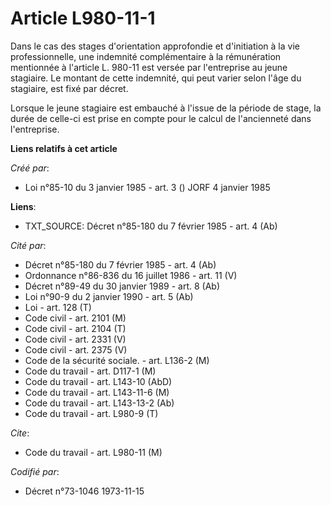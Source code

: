 # Article L980-11-1

Dans le cas des stages d'orientation approfondie et d'initiation à la vie professionnelle, une indemnité complémentaire à la
rémunération mentionnée à l'article L. 980-11 est versée par l'entreprise au jeune stagiaire. Le montant de cette indemnité,
qui peut varier selon l'âge du stagiaire, est fixé par décret.

Lorsque le jeune stagiaire est embauché à l'issue de la période de stage, la durée de celle-ci est prise en compte pour le
calcul de l'ancienneté dans l'entreprise.

**Liens relatifs à cet article**

_Créé par_:

  - Loi n°85-10 du 3 janvier 1985 - art. 3 () JORF 4 janvier 1985

**Liens**:

  - TXT_SOURCE: Décret n°85-180 du 7 février 1985 - art. 4 (Ab)

_Cité par_:

  - Décret n°85-180 du 7 février 1985 - art. 4 (Ab)
  - Ordonnance n°86-836 du 16 juillet 1986 - art. 11 (V)
  - Décret n°89-49 du 30 janvier 1989 - art. 8 (Ab)
  - Loi n°90-9 du 2 janvier 1990 - art. 5 (Ab)
  - Loi - art. 128 (T)
  - Code civil - art. 2101 (M)
  - Code civil - art. 2104 (T)
  - Code civil - art. 2331 (V)
  - Code civil - art. 2375 (V)
  - Code de la sécurité sociale. - art. L136-2 (M)
  - Code du travail - art. D117-1 (M)
  - Code du travail - art. L143-10 (AbD)
  - Code du travail - art. L143-11-6 (M)
  - Code du travail - art. L143-13-2 (Ab)
  - Code du travail - art. L980-9 (T)

_Cite_:

  - Code du travail - art. L980-11 (M)

_Codifié par_:

  - Décret n°73-1046 1973-11-15
